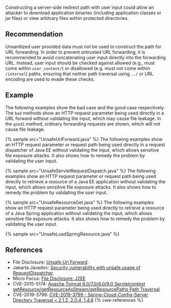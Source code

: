 Constructing a server-side redirect path with user input could allow an attacker to download application binaries (including application classes or jar files) or view arbitrary files within protected directories.


## Recommendation
Unsanitized user provided data must not be used to construct the path for URL forwarding. In order to prevent untrusted URL forwarding, it is recommended to avoid concatenating user input directly into the forwarding URL. Instead, user input should be checked against allowed (e.g., must come within `user_content/`) or disallowed (e.g. must not come within `/internal`) paths, ensuring that neither path traversal using `../` or URL encoding are used to evade these checks.


## Example
The following examples show the bad case and the good case respectively. The `bad` methods show an HTTP request parameter being used directly in a URL forward without validating the input, which may cause file leakage. In the `good1` method, ordinary forwarding requests are shown, which will not cause file leakage.

{% sample src="UnsafeUrlForward.java" %}
The following examples show an HTTP request parameter or request path being used directly in a request dispatcher of Java EE without validating the input, which allows sensitive file exposure attacks. It also shows how to remedy the problem by validating the user input.

{% sample src="UnsafeServletRequestDispatch.java" %}
The following examples show an HTTP request parameter or request path being used directly to retrieve a resource of a Java EE application without validating the input, which allows sensitive file exposure attacks. It also shows how to remedy the problem by validating the user input.

{% sample src="UnsafeResourceGet.java" %}
The following examples show an HTTP request parameter being used directly to retrieve a resource of a Java Spring application without validating the input, which allows sensitive file exposure attacks. It also shows how to remedy the problem by validating the user input.

{% sample src="UnsafeLoadSpringResource.java" %}

## References
* File Disclosure: [Unsafe Url Forward](https://vulncat.fortify.com/en/detail?id=desc.dataflow.java.file_disclosure_spring).
* Jakarta Javadoc: [Security vulnerability with unsafe usage of RequestDispatcher](https://jakarta.ee/specifications/webprofile/9/apidocs/jakarta/servlet/servletrequest#getRequestDispatcher-java.lang.String-).
* Micro Focus: [File Disclosure: J2EE](https://vulncat.fortify.com/en/detail?id=desc.dataflow.java.file_disclosure_j2ee)
* CVE-2015-5174: [Apache Tomcat 6.0/7.0/8.0/9.0 Servletcontext getResource/getResourceAsStream/getResourcePaths Path Traversal](https://vuldb.com/?id.81084)
* CVE-2019-3799: [CVE-2019-3799 - Spring-Cloud-Config-Server Directory Traversal &lt; 2.1.2, 2.0.4, 1.4.6](https://github.com/mpgn/CVE-2019-3799)
{% cwe-references %}
